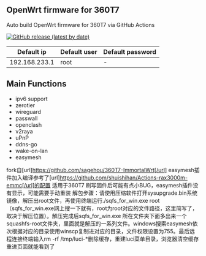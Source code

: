 ## OpenWrt firmware for 360T7

Auto build OpenWrt firmware for 360T7 via GitHub Actions

[![GitHub release (latest by date)](https://img.shields.io/github/v/release/sagehou/360T7-ImmortalWrt?style=for-the-badge&label=Download)](https://github.com/sagehou/360T7-ImmortalWrt/releases/latest)

| Default ip | Default user | Default password |
| --- | --- | --- | 
| 192.168.233.1 | root | - |

## Main Functions

- ipv6 support
- zerotier
- wireguard
- passwall
- openclash
- v2raya
- uPnP
- ddns-go
- wake-on-lan
- easymesh

fork自[url]https://github.com/sagehou/360T7-ImmortalWrt[/url]
easymesh插件加入编译参考了[url]https://github.com/shuishihan/Actions-rax3000m-emmc[/url]的配置
适用于360T7
刷写固件后可能有点小BUG，easymesh插件没有显示，可能需要手动重装
解包步骤：请使用压缩软件打开sysupgrade.bin系统镜像，解压出root文件，再使用终端运行./sqfs_for_win.exe root（sqfs_for_win.exe网上搜一下就有，root为root对应的文件路径，这里简写了，取决于解压位置）。解压完成后sqfs_for_win.exe
所在文件夹下面多出来一个squashfs-root文件夹，里面就是解压的一系列文件。windows搜索easymesh依次根据对应的目录使用winscp复制进对应的目录，文件权限设置为755。最后远程连接终端输入rm -rf /tmp/luci-*删除缓存，重建luci菜单目录，浏览器清空缓存重进页面就能看到了

